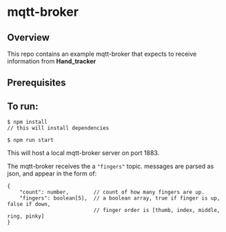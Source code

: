 # mqtt-broker

## Overview

This repo contains an example mqtt-broker that expects to receive information from **Hand_tracker**

## Prerequisites

## To run:

```
$ npm install
// this will install dependencies

$ npm run start
```

This will host a local mqtt-broker server on port 1883.

The mqtt-broker receives the a `"fingers"` topic. messages are parsed as json, and appear in the form of:

```
{
    "count": number,        // count of how many fingers are up.
    "fingers": boolean[5],  // a boolean array, true if finger is up, false if down,
                            // finger order is [thumb, index, middle, ring, pinky]
}
```
